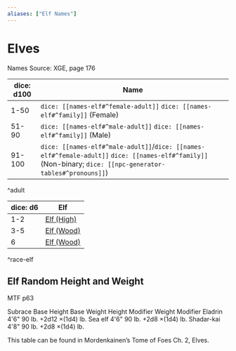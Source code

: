 ```yaml
---
aliases: ["Elf Names"]
---
```

# Elves
Names Source: XGE, page 176

| dice: d100 | Name                                              | 
| ---------- | ----------------------------------------------------- |
| 1-50       | `dice: [[names-elf#^female-adult]]` `dice: [[names-elf#^family]]` (Female) |
| 51-90      | `dice: [[names-elf#^male-adult]]` `dice: [[names-elf#^family]]` (Male)   |
| 91-100     | `dice: [[names-elf#^male-adult]]`/`dice: [[names-elf#^female-adult]]` `dice: [[names-elf#^family]]` (Non-binary; `dice: [[npc-generator-tables#^pronouns]]`) |
^adult

| dice: d6  | Elf                                     |
| --------- | --------------------------------------- |
| 1-2       | [Elf (High)](races/elf-high.md)         |
| 3-5       | [Elf (Wood)](races/elf-wood.md)         |
| 6         | [Elf (Wood)](races/elf-wood.md)         |
^race-elf

## Elf Random Height and Weight
MTF p63

Subrace	Base Height	Base Weight	Height Modifier	Weight Modifier
Eladrin	4'6"	90 lb.	+2d12	×(1d4) lb.
Sea elf	4'6"	90 lb.	+2d8	×(1d4) lb.
Shadar-kai	4'8"	90 lb.	+2d8	×(1d4) lb.

This table can be found in Mordenkainen’s Tome of Foes Ch. 2, Elves.
